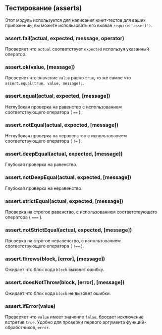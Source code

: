 ## Тестирование (asserts)

Этот модуль используется для написания юнит-тестов для ваших приложений,
вы можете использовать его вызвав `require('assert')`.

### assert.fail(actual, expected, message, operator)

Проверяет что `actual` соответствует `expected` используя указанный оператор.

### assert.ok(value, [message])

Проверяет что значение `value` равно `true`, то же самое что
`assert.equal(true, value, message);`.

### assert.equal(actual, expected, [message])

Неглубокая проверка на равенство с использованием соответствующего оператора ( `==` ).

### assert.notEqual(actual, expected, [message])

Неглубокая проверка на неравенство с использованием соответствующего оператора ( `!=` ).

### assert.deepEqual(actual, expected, [message])

Глубокая проверка на равенство.

### assert.notDeepEqual(actual, expected, [message])

Глубокая проверка на неравенство.

### assert.strictEqual(actual, expected, [message])

Проверка на строгое равенство, с использованием соответствующего оператора ( `===` ).

### assert.notStrictEqual(actual, expected, [message])

Проверка на строгое неравенство, с использованием соответствующего оператора ( `!==` ).

### assert.throws(block, [error], [message])

Ожидает что блок кода `block` вызовет ошибку.

### assert.doesNotThrow(block, [error], [message])

Ожидает что блок кода `block` не вызовет ошибки.

### assert.ifError(value)

Проверяет что `value` имеет значение `false`, бросает исключение встретив `true`.
Удобно для проверки первого аргумента функций-обработчиков, `error`.

